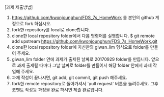 [과제 제출방법]
1. https://github.com/kwonjounghun/FDS_7s_HomeWork 를 본인의 github 계정으로 fork 하십시오.
2. fork한 repository를 local로 clone합니다.
3. clone한 local repository folder에서 다음 명령어를 실행합니다.
$ git remote add upstream https://github.com/kwonjounghun/FDS_7s_HomeWork.git
4. clone한 local repository folder에 자신만의 giwan_lim 형식으로 folder를 만들어 주세요.
5. giwan_lim folder 안에 과제가 출제된 날짜로 20170929 folder를 만듭니다. 앞으로 과제 출제될 때마다 그날 날짜로 folder를 만들어서 해당 folder 안에서 과제 작업해 주세요.
6. 과제 작성이 끝나시면, git add, git commit, git push 해주세요.
7. fork한 remote repository로 돌아가셔서 'pull request' 버튼을 눌려주세요. 그후 코멘트 작성등 과정을 완료 하시면 제출 완료입니다.